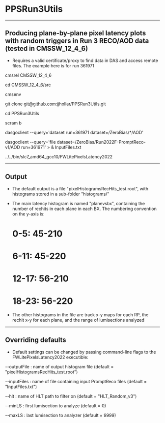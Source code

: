 # PPSRun3Utils

----------------------------------------------------------------
Producing plane-by-plane pixel latency plots with random 
triggers in Run 3 RECO/AOD data (tested in CMSSW_12_4_6)
----------------------------------------------------------------

   * Requires a valid certificate/proxy to find data in DAS and access 
     remote files. The example here is for run 361971

cmsrel CMSSW_12_4_6

cd CMSSW_12_4_6/src

cmsenv

git clone git@github.com:jjhollar/PPSRun3Utils.git

cd PPSRun3Utils

scram b

dasgoclient --query='dataset run=361971 dataset=/ZeroBias/*/AOD'

dasgoclient --query='file dataset=/ZeroBias/Run2022F-PromptReco-v1/AOD run=361971' > & InputFiles.txt

../../bin/slc7_amd64_gcc10/FWLitePixelsLatency2022

----------------------------------------------------------------
Output
----------------------------------------------------------------

   * The default output is a file "pixelHistogramsRecHits_test.root", with histograms 
     stored in a sub-folder "histograms/"

   * The main latency histogram is named "planevsbx", containing the number of rechits in each 
     plane in each BX. The numbering convention on the y-axis is:

     # 0-5:   	45-210
     # 6-11:	45-220
     # 12-17: 	56-210  
     # 18-23:	56-220

   * The other histograms in the file are track x-y maps for each RP, the rechit x-y for each plane, and the 
     range of lumisections analyzed

----------------------------------------------------------------
Overriding defaults
----------------------------------------------------------------
 
   * Default settings can be changed by passing command-line flags to the FWLitePixelsLatency2022 executible: 

   --outputFile <name> : name of output histogram file (default = "pixelHistogramsRecHits_test.root")

   --inputFiles <name> : name of file containing input PromptReco files (default = "InputFiles.txt")

   --hlt <name> : name of HLT path to filter on (default = "HLT_Random_v3")

   --minLS <integer> : first lumisection to analyze (default = 0)

   --maxLS <integer> : last lumisection to analyzer (default = 9999)

